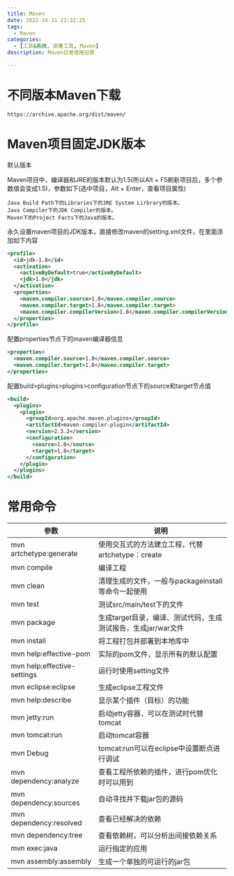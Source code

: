 ```yaml
---
title: Maven
date: 2022-10-31 21:32:25
tags: 
  - Maven
categories: 
  - [工具&系统, 部署工具, Maven]
description: Maven日常使用记录

---
```


#  不同版本Maven下载

`https://archive.apache.org/dist/maven/`

# Maven项目固定JDK版本

默认版本

Maven项目中，编译器和JRE的版本默认为1.5(所以Alt + F5刷新项目后，多个参数值会变成1.5)，参数如下(选中项目，Alt + Enter，查看项目属性)

```
Java Build Path下的Libraries下的JRE System Lirbrary的版本。
Java Compiler下的JDK Compiler的版本。
Maven下的Project Facts下的Java的版本。
```

永久设置maven项目的JDK版本，直接修改maven的setting.xml文件，在里面添加如下内容

```xml
<profile>
  <id>jdk-1.8</id>
  <activation>
    <activeByDefault>true</activeByDefault>
    <jdk>1.8</jdk>
  </activation>
  <properties>
    <maven.compiler.source>1.8</maven.compiler.source>
    <maven.compiler.target>1.8</maven.compiler.target>
    <maven.compiler.compilerVersion>1.8</maven.compiler.compilerVersion>
  </properties>
</profile>

```

配置properties节点下的maven编译器信息

```xml
<properties>
  <maven.compiler.source>1.8</maven.compiler.source>
  <maven.compiler.target>1.8</maven.compiler.target>
</properties>
```

配置build>plugins>plugins>configuration节点下的source和target节点值

```xml
<build>
  <plugins>
    <plugin>
      <groupId>org.apache.maven.plugins</groupId>
      <artifactId>maven-compiler-plugin</artifactId>
      <version>2.3.2</version>
      <configuration>
        <source>1.8</source>
        <target>1.8</target>
      </configuration>
    </plugin>
  </plugins>
</build>
```



# 常用命令

| 参数                        | 说明                                                         |
| --------------------------- | ------------------------------------------------------------ |
| mvn artchetype:generate     | 使用交互式的方法建立工程，代替artchetype：create             |
| mvn compile                 | 编译工程                                                     |
| mvn clean                   | 清理生成的文件，一般与packageinstall等命令一起使用           |
| mvn test                    | 测试src/main/test下的文件                                    |
| mvn package                 | 生成target目录，编译、测试代码，生成测试报告，生成jar/war文件 |
| mvn install                 | 将工程打包并部署到本地库中                                   |
| mvn help:effective-pom      | 实际的pom文件，显示所有的默认配置                            |
| mvn help:effective-settings | 运行时使用setting文件                                        |
| mvn eclipse:eclipse         | 生成eclipse工程文件                                          |
| mvn help:describe           | 显示某个插件（目标）的功能                                   |
| mvn jetty:run               | 启动jetty容器，可以在测试时代替tomcat                        |
| mvn tomcat:run              | 启动tomcat容器                                               |
| mvn Debug                   | tomcat:run可以在eclipse中设置断点进行调试                    |
| mvn dependency:analyze      | 查看工程所依赖的插件，进行pom优化时可以用到                  |
| mvn dependency:sources      | 自动寻找并下载jar包的源码                                    |
| mvn dependency:resolved     | 查看已经解决的依赖                                           |
| mvn dependency:tree         | 查看依赖树，可以分析出间接依赖关系                           |
| mvn exec:java               | 运行指定的应用                                               |
| mvn assembly:assembly       | 生成一个单独的可运行的jar包                                  |


